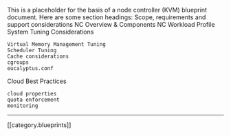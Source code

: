

This is a placeholder for the basis of a node controller (KVM) blueprint document. Here are some section headings:
Scope, requirements and support considerations
NC Overview & Components
NC Workload Profile
System Tuning Considerations

    Virtual Memory Management Tuning
    Scheduler Tuning
    Cache considerations
    cgroups
    eucalyptus.conf

Cloud Best Practices

    cloud properties
    quota enforcement
    monitoring

*****

[[category.blueprints]]
